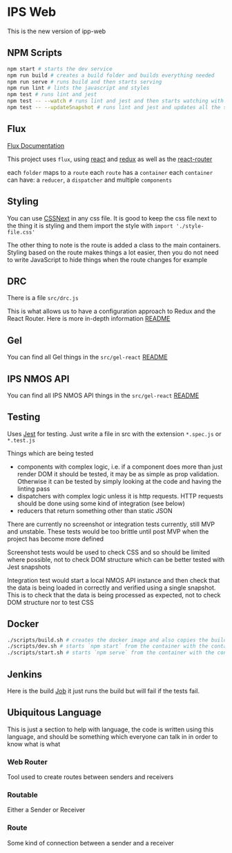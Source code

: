 # IPS Web

This is the new version of ipp-web

## NPM Scripts

```bash
npm start # starts the dev service
npm run build # creates a build folder and builds everything needed
npm run serve # runs build and then starts serving
npm run lint # lints the javascript and styles
npm test # runs lint and jest
npm test -- --watch # runs lint and jest and then starts watching with jest (it is amazing)
npm test -- --updateSnapshot # runs lint and jest and updates all the snapshots
```

## Flux

[Flux Documentation](https://facebook.github.io/flux/docs/actions-and-the-dispatcher.html#content)

This project uses `flux`, using [react](https://facebook.github.io/react/) and [redux](http://redux.js.org/) as well as the [react-router](https://github.com/ReactTraining/react-router)

each `folder` maps to a `route`
each `route` has a `container`
each `container` can have: a `reducer`, a `dispatcher` and multiple `components`

## Styling

You can use [CSSNext](http://cssnext.io/) in any css file. It is good to keep the css file next to the thing it is styling and them import the style with `import './style-file.css'`

The other thing to note is the route is added a class to the main containers. Styling based on the route makes things a lot easier, then you do not need to write JavaScript to hide things when the route changes for example

## DRC

There is a file `src/drc.js`

This is what allows us to have a configuration approach to Redux and the React Router. Here is more in-depth information [README](./src/DRC.md)

## Gel

You can find all Gel things in the `src/gel-react` [README](./src/gel-react/README.md)

## IPS NMOS API

You can find all IPS NMOS API things in the `src/gel-react` [README](./src/ips-nmos-api/README.md)

## Testing

Uses [Jest](http://facebook.github.io/jest/) for testing. Just write a file in src with the extension `*.spec.js` or `*.test.js`

Things which are being tested
  * components with complex logic, i.e. if a component does more than just render DOM it should be tested, it may be as simple as prop validation. Otherwise it can be tested by simply looking at the code and having the linting pass
  * dispatchers with complex logic unless it is http requests. HTTP requests should be done using some kind of integration (see below)
  * reducers that return something other than static JSON

There are currently no screenshot or integration tests currently, still MVP and unstable. These tests would be too brittle until post MVP when the project has become more defined

Screenshot tests would be used to check CSS and so should be limited where possible, not to check DOM structure which can be better tested with Jest snapshots

Integration test would start a local NMOS API instance and then check that the data is being loaded in correctly and verified using a single snapshot. This is to check that the data is being processed as expected, not to check DOM structure nor to test CSS

## Docker

```bash
./scripts/build.sh # creates the docker image and also copies the build file for deploying, jenkins doesn't seem to like running this script so just copy it's contents to jenkins and add sudo to everything as a temprory fix
./scripts/dev.sh # starts `npm start` from the container with the container name `ips-web-dev`
./scripts/start.sh # starts `npm serve` from the container with the container name `ips-web-start`
```

## Jenkins

Here is the build [Job](https://jenkins.rd.bbc.co.uk/job/pbuilder.ap.ips-web/) it just runs the build but will fail if the tests fail.

## Ubiquitous Language

This is just a section to help with language, the code is written using this language, and should be something which everyone can talk in in order to know what is what

### Web Router

Tool used to create routes between senders and receivers

### Routable

Either a Sender or Receiver

### Route

Some kind of connection between a sender and a receiver
